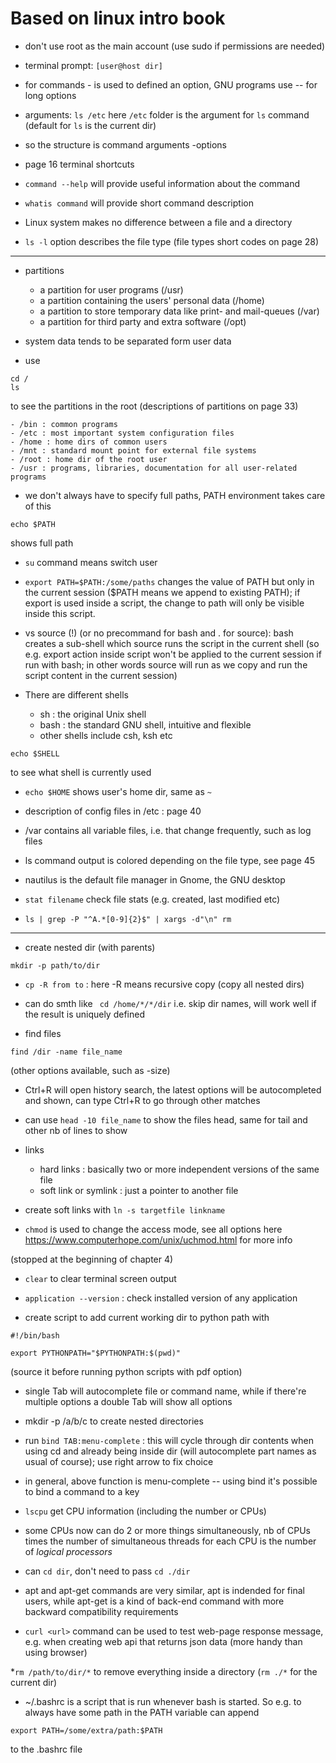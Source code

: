 # Based on linux intro book

- don't use root as the main account (use sudo if permissions are needed)

- terminal prompt: ```[user@host dir]```

- for commands - is used to defined an option, GNU programs use -- for long options

- arguments: ```ls /etc``` here ```/etc``` folder is the argument for ```ls``` command
(default for ```ls``` is the current dir)

- so the structure is 
command arguments -options

- page 16 terminal shortcuts

- ```command --help``` will provide useful information about the command

- ```whatis command``` will provide short command description

- Linux system makes no difference between a file and a directory

- ```ls -l``` option describes the file type
(file types short codes on page 28)

--------------------------------

* partitions

	- a partition for user programs (/usr)
	- a partition containing the users' personal data (/home)
	- a partition to store temporary data like print- and mail-queues (/var)
	- a partition for third party and extra software (/opt)


* system data tends to be separated form user data

* use 

```
cd /
ls
```

to see the partitions in the root (descriptions of partitions on page 33)

	- /bin : common programs
	- /etc : most important system configuration files
	- /home : home dirs of common users
	- /mnt : standard mount point for external file systems
	- /root : home dir of the root user
	- /usr : programs, libraries, documentation for all user-related programs

* we don't always have to specify full paths, PATH environment takes care of this

```
echo $PATH
```

shows full path

* ```su``` command means switch user

* ```export PATH=$PATH:/some/paths``` changes the value of PATH but only in the current session ($PATH means we append to existing PATH);
if export is used inside a script, the change to path will only be visible inside this script.

* vs source (!)  (or no precommand for bash and . for source):
bash creates a sub-shell which source runs the script in the current shell (so e.g. export action inside script won't be applied to the current session if run with bash; in other words source will run as we copy and run the script content in the current session)

* There are different shells
	- sh : the original Unix shell
	- bash : the standard GNU shell, intuitive and flexible
	- other shells include csh, ksh etc

```
echo $SHELL
```

to see what shell is currently used


* ```echo $HOME``` shows user's home dir, same as ```~```

* description of config files in /etc : page 40

* /var contains all variable files, i.e. that change frequently, such as log files

* ls command output is colored depending on the file type, see page 45

* nautilus is the default file manager in Gnome, the GNU desktop

 * ```stat filename``` check file stats (e.g. created, last modified etc)

* ```ls | grep -P "^A.*[0-9]{2}$" | xargs -d"\n" rm```
-----------------------------

* create nested dir (with parents)

```
mkdir -p path/to/dir
```

* ```cp -R from to``` : here -R means recursive copy (copy all nested dirs)

* can do smth like ``` cd /home/*/*/dir``` i.e. skip dir names, will work well if the result is uniquely defined


* find files

```
find /dir -name file_name
```
(other options available, such as -size)

* Ctrl+R will open history search, the latest options will be autocompleted and shown, can type Ctrl+R to go through other matches

* can use ```head -10 file_name``` to show the files head, same for tail and other nb of lines to show

* links
	- hard links : basically two or more independent versions of the same file 
	- soft link or symlink : just a pointer to another file

* create soft links with ```ln -s targetfile linkname```

* ```chmod``` is used to change the access mode, see all options here https://www.computerhope.com/unix/uchmod.html for more info

(stopped at the beginning of chapter 4)


* ```clear``` to clear terminal screen output

* ```application --version``` : check installed version of any application


* create script to add current working dir to python path with 
```
#!/bin/bash

export PYTHONPATH="$PYTHONPATH:$(pwd)"
```
(source it before running python scripts with pdf option)

* single Tab will autocomplete file or command name, while if there're multiple options a double Tab will show all options

* mkdir -p /a/b/c to create nested directories


* run ```bind TAB:menu-complete``` : this will cycle through dir contents when using cd and already being inside dir (will autocomplete part names as usual of course); use right arrow to fix choice

* in general, above function is menu-complete -- using bind it's possible to bind a command to a key

* ```lscpu``` get CPU information (including the number or CPUs)

* some CPUs now can do 2 or more things simultaneously, nb of CPUs times the number of simultaneous threads for each CPU is the number of *logical processors*


* can ```cd dir```, don't need to pass ```cd ./dir```

* apt and apt-get commands are very similar, apt is indended for final users, while apt-get is a kind of back-end command with more backward compatibility requirements

* ```curl <url>``` command can be used to test web-page response message, e.g. when creating web api that returns json data (more handy than using browser)


*```rm /path/to/dir/*``` to remove everything inside a directory (```rm ./*``` for the current dir)


* ~/.bashrc is a script that is run whenever bash is started. So e.g. to always have some path in the PATH variable can append
```
export PATH=/some/extra/path:$PATH
```
to the .bashrc file